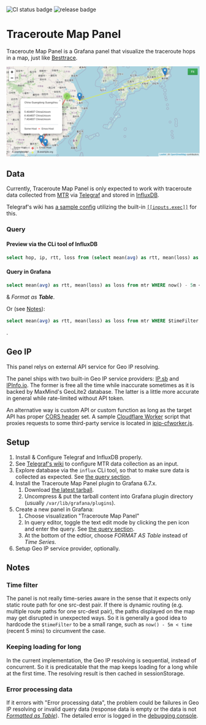 <!--[![CircleCI](https://circleci.com/gh/grafana/simple-react-panel.svg?style=svg)](https://circleci.com/gh/grafana/simple-react-panel)
[![David Dependency Status](https://david-dm.org/grafana/simple-react-panel.svg)](https://david-dm.org/grafana/simple-react-panel)
[![David Dev Dependency Status](https://david-dm.org/grafana/simple-react-panel/dev-status.svg)](https://david-dm.org/grafana/simple-react-panel/?type=dev)
[![Known Vulnerabilities](https://snyk.io/test/github/grafana/simple-react-panel/badge.svg)](https://snyk.io/test/github/grafana/simple-react-panel)
[![Maintainability](https://api.codeclimate.com/v1/badges/1dee2585eb412f913cbb/maintainability)](https://codeclimate.com/github/grafana/simple-react-panel/maintainability)
[![Test Coverage](https://api.codeclimate.com/v1/badges/1dee2585eb412f913cbb/test_coverage)](https://codeclimate.com/github/grafana/simple-react-panel/test_coverage)-->
![CI status badge](https://github.com/Gowee/traceroute-map-panel/workflows/CI/badge.svg)
![release badge](https://img.shields.io/github/v/release/Gowee/traceroute-map-panel.svg)
# Traceroute Map Panel
Traceroute Map Panel is a Grafana panel that visualize the traceroute hops in a map, just like [Besttrace](https://www.ipip.net/product/client.html).

![Screenshot](./screenshot.png)

## Data
Currently, Traceroute Map Panel is only expected to work with traceroute data collected from [MTR](https://github.com/traviscross/mtr/) via [Telegraf](https://github.com/influxdata/telegraf) and stored in [InfluxDB](https://github.com/influxdata/influxdb).

Telegraf's wiki has [a sample config](https://github.com/influxdata/telegraf/wiki/Traceroute) utilizing the built-in [`[[inputs.exec]]`](https://github.com/influxdata/telegraf/tree/master/plugins/inputs/exec) for this.

### Query
#### Preview via the CLi tool of InfluxDB
```sql
select hop, ip, rtt, loss from (select mean(avg) as rtt, mean(loss) as loss from mtr WHERE now() - 6h < time AND time < now() group by hop, ip, host, dest) group by host, dest
```

#### Query in Grafana
```sql
select mean(avg) as rtt, mean(loss) as loss from mtr WHERE now() - 5m < time group by hop, ip, host, dest
```
& *Format as __Table__*.

Or (see [Notes](#notes)):
```sql
select mean(avg) as rtt, mean(loss) as loss from mtr WHERE $timeFilter group by hop, ip, host, dest
```
.

## Geo IP
This panel relys on external API service for Geo IP resolving. 

The panel ships with two built-in Geo IP service providers: [IP.sb](https://ip.sb) and [IPInfo.io](https://ipinfo.io). The former is free all the time while inaccurate sometimes as it is backed by MaxMind's GeoLite2 database. The latter is a little more accurate in general while rate-limited without API token.

An alternative way is custom API or custom function as long as the target API has proper [CORS header](https://developer.mozilla.org/en-US/docs/Web/HTTP/CORS) set. A sample [Cloudflare Worker](https://workers.cloudflare.com/) script that proxies requests to some third-party service is located in [ipip-cfworker.js](./ipip-cfworker.js).

## Setup 
1. Install & Configure Telegraf and InfluxDB properly.
2. See [Telegraf's wiki](https://github.com/influxdata/telegraf/wiki/Traceroute) to configure MTR data collection as an input.
3. Explore database via the `influx` CLi tool, so that to make sure data is collected as expected. See [the query section](#preview-via-the-cli-tool-of-influxdb).
4. Install the Traceroute Map Panel plugin to Grafana 6.7.x.
    1. Download [the latest tarball](https://github.com/Gowee/traceroute-map-panel/releases/latest).
    2. Uncompress & put the tarball content into Grafana plugin directory (usually `/var/lib/grafana/plugins`).
5. Create a new panel in Grafana:
    1. Choose visualization "Traceroute Map Panel"
    2. In query editor, toggle the text edit mode by clicking the pen icon and enter the query. See [the query section](#query-in-grafana).
    3. At the bottom of the edtior, choose *FORMAT AS Table* instead of *Time Series*.
6. Setup Geo IP service provider, optionally.

## Notes
### Time filter
The panel is not really time-series aware in the sense that it expects only static route path for one src-dest pair.
If there is dynamic routing (e.g. multiple route paths for one src-dest pair), the paths displayed on the map may get disrupted in unexpected ways. So it is generally a good idea to hardcode the `$timeFilter` to be a small range, such as `now() - 5m < time` (recent 5 mins) to circumvent the case.

### Keeping loading for long
In the current implementation, the Geo IP resolving is sequential, instead of concurrent. So it is predicatable that the map keeps loading for a long while at the first time. The resolving result is then cached in sessionStorage.

### Error processing data
If it errors with "Error processing data", the problem could be failures in Geo IP resolving or invalid query data (response data is empty or the data is not [*Formatted as Table*](#query-in-grafana)). The detailed error is logged in the [debugging console](https://developer.mozilla.org/en-US/docs/Web/API/Console).